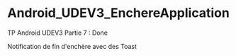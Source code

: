# Android_UDEV3_EnchereApplication
TP Android UDEV3
Partie 7 : Done 

Notification de fin d'enchère avec des Toast
